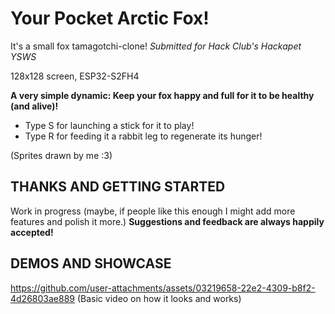 # Your Pocket Arctic Fox!
It's a small fox tamagotchi-clone!
*Submitted for Hack Club's Hackapet YSWS*

128x128 screen, ESP32-S2FH4



**A very simple dynamic: Keep your fox happy and full for it to be healthy (and alive)!**

- Type S for launching a stick for it to play!
- Type R for feeding it a rabbit leg to regenerate its hunger!

(Sprites drawn by me :3)

## THANKS AND GETTING STARTED
Work in progress (maybe, if people like this enough I might add more features and polish it more.) **Suggestions and feedback
are always happily accepted!**

## DEMOS AND SHOWCASE

https://github.com/user-attachments/assets/03219658-22e2-4309-b8f2-4d26803ae889
(Basic video on how it looks and works)
